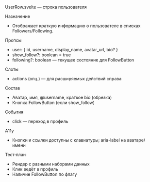 UserRow.svelte — строка пользователя

Назначение
- Отображает краткую информацию о пользователе в списках Followers/Following.

Пропсы
- user: { id, username, display_name, avatar_url, bio? }
- show_follow?: boolean = true
- following?: boolean — текущее состояние для FollowButton

Слоты
- actions (опц.) — для расширяемых действий справа

Состав
- Аватар, имя, @username, краткое bio (обрезка)
- Кнопка FollowButton (если show_follow)

События
- click — переход в профиль

A11y
- Кнопки и ссылки доступны с клавиатуры; aria-label на аватаре/имени

Тест‑план
- Рендер с разными наборами данных
- Клик ведёт в профиль
- Наличие FollowButton по флагу
